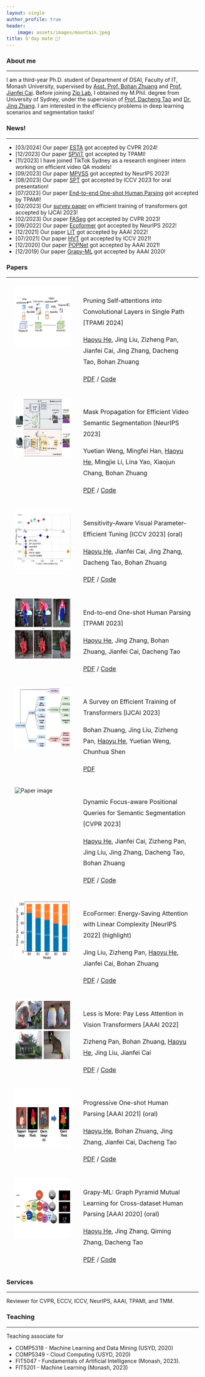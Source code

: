 ```yaml
---
layout: single
author_profile: true
header:
    image: assets/images/mountain.jpeg
title: G'day mate 👋!
---
```

### About me
---
I am a third-year Ph.D. student of Department of DSAI, Faculty of IT, Monash University, supervised by [Asst. Prof. Bohan Zhuang](https://bohanzhuang.github.io/) and [Prof. Jianfei Cai](https://jianfei-cai.github.io/). Before joining [Zip Lab](https://ziplab.github.io/), I obtained my M.Phil. degree from University of Sydney, under the supervision of [Prof. Dacheng Tao](https://www.sydney.edu.au/engineering/about/our-people/academic-staff/dacheng-tao.html) and [Dr. Jing Zhang](https://scholar.google.com/citations?user=9jH5v74AAAAJ&hl=en). 
I am interested in the efficiency problems in deep learning scenarios and segmentation tasks!

### News!
---
- [03/2024] Our paper [ESTA](https://arxiv.org/abs/2311.17352) got accepted by CVPR 2024!
- [12/2023] Our paper [SPViT](https://arxiv.org/abs/2111.11802) got accepted by TPAMI!
- [11/2023] I have joined TikTok Sydney as a research engineer intern working on efficient video QA models!
- [09/2023] Our paper [MPVSS](https://arxiv.org/abs/2310.18954) got accepted by NeurIPS 2023!
- [08/2023] Our paper [SPT](https://arxiv.org/abs/2303.08566) got accepted by ICCV 2023 for oral presentation!
- [07/2023] Our paper [End-to-end One-shot Human Parsing](https://arxiv.org/abs/2105.01241) got accepted by TPAMI!
- [02/2023] Our [survey paper](https://arxiv.org/abs/2302.01107) on efficient training of transformers got accepted by IJCAI 2023!
- [02/2023] Our paper [FASeg](https://arxiv.org/abs/2204.01244) got accepted by CVPR 2023!
- [09/2022] Our paper [Ecoformer](https://arxiv.org/abs/2209.09004) got accepted by NeurIPS 2022!
- [12/2021] Our paper [LIT](https://arxiv.org/abs/2105.14217) got accepted by AAAI 2022!
- [07/2021] Our paper [HVT](https://arxiv.org/abs/2103.10619) got accepted by ICCV 2021!
- [12/2020] Our paper [POPNet](https://arxiv.org/abs/2012.11810) got accepted by AAAI 2021!
- [12/2019] Our paper [Grapy-ML](https://arxiv.org/abs/2012.11810) got accepted by AAAI 2020!

### Papers
---


[comment]: <> (<div class="block">)

[comment]: <> (  <link rel="stylesheet" href="https://maxcdn.bootstrapcdn.com/bootstrap/4.0.0/css/bootstrap.min.css">)

[comment]: <> (  <script src="https://maxcdn.bootstrapcdn.com/bootstrap/4.0.0/js/bootstrap.min.js"></script>)

[comment]: <> (<div class="container">)

[comment]: <> (  <div class="row">)

[comment]: <> (    <div class="col-md-8 mx-auto">)

[comment]: <> (      <div class="row">)

[comment]: <> (        <div class="col-md-4">)

[comment]: <> (          <img src="assets/images/faseg.png" alt="Paper image" class="img-fluid">)

[comment]: <> (        </div>)

[comment]: <> (        <div class="col-md-8 d-flex align-items-center">)

[comment]: <> (          <div>)

[comment]: <> (            <h2>[Title of the paper]</h2>)

[comment]: <> (            <p><i>Author List</i></p>)

[comment]: <> (            <p>[Extra line of text to introduce the paper]</p>)

[comment]: <> (          </div>)

[comment]: <> (        </div>)

[comment]: <> (      </div>)

[comment]: <> (    </div>)

[comment]: <> (  </div>)

[comment]: <> (</div>)

[comment]: <> (</div>)


<head>
  <style>
    /* Set the overall container width and center it */
    .container {
      width: 120%;
      margin: 20px;
      display: flex;
    }

    .title {
    color: white;
    text-decoration: none; /* Remove underline */
    font-weight: bold; /* Make text bold */
    }

    
    /* Set the width and styling of the blocks */
    .block-left {
      width: 25%;
      padding: 2px;
      box-sizing: border-box;
      margin-right: 10px; 
    }

    .block-right {
      width: 50%;
      padding: 10px;
      box-sizing: border-box;
      margin-left: 10px; 
    }
    
    /* Set the margin between the blocks */
    .block + .block {
      margin-left: 30%;
    }
    
    /* Clear any floats after the container */
    .container::after {
      content: "";
      clear: both;
      display: table;
    }
    
    /* Set the styles for the text in the blocks */
    h2 {
      font-size: 24px;
      margin-bottom: 10px;
    }
    
    .block-right p {
      font-size: 16px;
      line-height: 1.8;
      margin-bottom: 1.5px
    }

    .container img {
      width: 220px;
      height: 160px;
    }

    .ul {
    text-decoration: underline;
    }

  </style>
</head>


<div class="container">
  <div class="block-left">
      <img src="assets/images/spvit.png" alt="Paper image" class="img-fluid">
  </div>
  <div class="block-right">
    <p class="title"> Pruning Self-attentions into Convolutional Layers in Single Path [TPAMI 2024] </p>
    <p><span class="ul">Haoyu He</span>, Jing Liu, Zizheng Pan, Jianfei Cai, Jing Zhang, Dacheng Tao, Bohan Zhuang</p>
    <p><a href="https://arxiv.org/abs/2111.11802"> PDF</a> / <a href="https://github.com/ziplab/SPViT"> Code </a> </p>
  </div>
</div>

<div class="container">
  <div class="block-left">
      <img src="assets/images/mpvss.jpg" alt="Paper image" class="img-fluid">
  </div>
  <div class="block-right">
    <p class="title"> Mask Propagation for Efficient Video Semantic Segmentation [NeurIPS 2023] </p>
    <p>Yuetian Weng, Mingfei Han, <span class="ul">Haoyu He</span>, Mingjie Li, Lina Yao, Xiaojun Chang, Bohan Zhuang</p>
    <p><a href="https://arxiv.org/abs/2310.18954"> PDF</a> / <a href="https://github.com/ziplab/MPVSS"> Code </a> </p>
  </div>
</div>

<div class="container">
  <div class="block-left">
      <img src="assets/images/spt.jpg" alt="Paper image" class="img-fluid">
  </div>
  <div class="block-right">
    <p class="title"> Sensitivity-Aware Visual Parameter-Efficient Tuning [ICCV 2023] (oral) </p>
    <p> <span class="ul">Haoyu He</span>, Jianfei Cai, Jing Zhang, Dacheng Tao, Bohan Zhuang</p>
    <p><a href="https://arxiv.org/abs/2303.08566"> PDF</a> / <a href="https://github.com/ziplab/spt"> Code </a> </p>
  </div>
</div>

<div class="container">
  <div class="block-left">
      <img src="assets/images/eopnet.png" alt="Paper image" class="img-fluid">
  </div>
  <div class="block-right">
    <p class="title"> End-to-end One-shot Human Parsing [TPAMI 2023] </p>
    <p> <span class="ul">Haoyu He</span>, Jing Zhang, Bohan Zhuang, Jianfei Cai, Dacheng Tao</p>
    <p><a href="https://arxiv.org/abs/2105.01241"> PDF</a> / <a href="https://github.com/Charleshhy/One-shot-Human-Parsing"> Code </a> </p>
  </div>
</div>

<div class="container">
  <div class="block-left">
      <img src="assets/images/survey.png" alt="Paper image" class="img-fluid">
  </div>
  <div class="block-right">
    <p class="title"> A Survey on Efficient Training of Transformers [IJCAI 2023] </p>
    <p> Bohan Zhuang, Jing Liu, Zizheng Pan, <span class="ul">Haoyu He</span>, Yuetian Weng, Chunhua Shen</p>
    <p><a href="https://arxiv.org/abs/2302.01107"> PDF</a></p>
  </div>
</div>

<div class="container">
  <div class="block-left">
      <img src="assets/images/faseg.png" alt="Paper image" class="img-fluid">
  </div>
  <div class="block-right">
    <p class="title"> Dynamic Focus-aware Positional Queries for Semantic Segmentation [CVPR 2023] </p>
    <p> <span class="ul">Haoyu He</span>, Jianfei Cai, Zizheng Pan, Jing Liu, Jing Zhang, Dacheng Tao, Bohan Zhuang</p>
    <p><a href="https://arxiv.org/abs/2204.01244"> PDF</a> / <a href="https://github.com/ziplab/FASeg"> Code </a> </p>
  </div>
</div>

<div class="container">
  <div class="block-left">
      <img src="assets/images/ecoformer.jpg" alt="Paper image" class="img-fluid">
  </div>
  <div class="block-right">
    <p class="title"> EcoFormer: Energy-Saving Attention with Linear Complexity [NeurIPS 2022] (highlight) </p>
    <p>Jing Liu, Zizheng Pan, <span class="ul">Haoyu He</span>, Jianfei Cai, Bohan Zhuang</p>
    <p><a href="https://arxiv.org/abs/2209.09004"> PDF</a> / <a href="https://github.com/ziplab/EcoFormer"> Code </a> </p>
  </div>
</div>

<div class="container">
  <div class="block-left">
      <img src="assets/images/lit.png" alt="Paper image" class="img-fluid">
  </div>
  <div class="block-right">
    <p class="title"> Less is More: Pay Less Attention in Vision Transformers [AAAI 2022] </p>
    <p>Zizheng Pan, Bohan Zhuang, <span class="ul">Haoyu He</span>, Jing Liu, Jianfei Cai</p>
    <p><a href="https://arxiv.org/abs/2105.14217"> PDF</a> / <a href="https://github.com/ziplab/LIT"> Code </a> </p>
  </div>
</div>

<div class="container">
  <div class="block-left">
      <img src="assets/images/oneshot.png" alt="Paper image" class="img-fluid">
  </div>
  <div class="block-right">
    <p class="title"> Progressive One-shot Human Parsing [AAAI 2021] (oral) </p>
    <p><span class="ul">Haoyu He</span>, Bohan Zhuang, Jing Zhang, Jianfei Cai, Dacheng Tao</p>
    <p><a href="https://arxiv.org/abs/2105.01241"> PDF</a> / <a href="https://github.com/Charleshhy/One-shot-Human-Parsing"> Code </a> </p>
  </div>
</div>

<div class="container">
  <div class="block-left">
      <img src="assets/images/grapy.png" alt="Paper image" class="img-fluid">
  </div>
  <div class="block-right">
    <p class="title"> Grapy-ML: Graph Pyramid Mutual Learning for Cross-dataset Human Parsing [AAAI 2020] (oral) </p>
    <p><span class="ul">Haoyu He</span>, Jing Zhang, Qiming Zhang, Dacheng Tao</p>
    <p><a href="https://arxiv.org/abs/1911.12053"> PDF</a> / <a href="https://github.com/Charleshhy/Grapy-ML"> Code </a> </p>
  </div>
</div>

### Services
---
Reviewer for CVPR, ECCV, ICCV, NeurIPS, AAAI, TPAMI, and TMM.

### Teaching
---
Teaching associate for
- COMP5318 - Machine Learning and Data Mining (USYD, 2020)
- COMP5349 - Cloud Computing (USYD, 2020)
- FIT5047 - Fundamentals of Artificial Intelligence (Monash, 2023).
- FIT5201 - Machine Learning (Monash, 2023)
